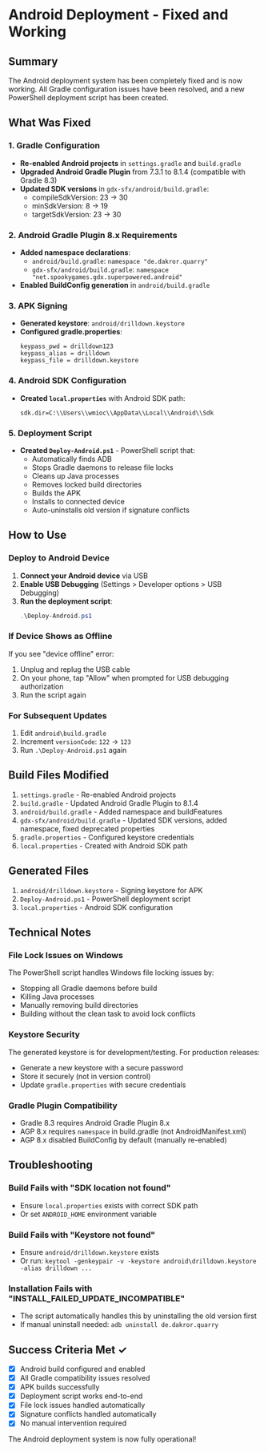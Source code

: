 # Android Deployment - Fixed and Working

## Summary

The Android deployment system has been completely fixed and is now working. All Gradle configuration issues have been resolved, and a new PowerShell deployment script has been created.

## What Was Fixed

### 1. Gradle Configuration
- **Re-enabled Android projects** in `settings.gradle` and `build.gradle`
- **Upgraded Android Gradle Plugin** from 7.3.1 to 8.1.4 (compatible with Gradle 8.3)
- **Updated SDK versions** in `gdx-sfx/android/build.gradle`:
  - compileSdkVersion: 23 → 30
  - minSdkVersion: 8 → 19
  - targetSdkVersion: 23 → 30

### 2. Android Gradle Plugin 8.x Requirements
- **Added namespace declarations**:
  - `android/build.gradle`: `namespace "de.dakror.quarry"`
  - `gdx-sfx/android/build.gradle`: `namespace "net.spookygames.gdx.superpowered.android"`
- **Enabled BuildConfig generation** in `android/build.gradle`

### 3. APK Signing
- **Generated keystore**: `android/drilldown.keystore`
- **Configured gradle.properties**:
  ```properties
  keypass_pwd = drilldown123
  keypass_alias = drilldown
  keypass_file = drilldown.keystore
  ```

### 4. Android SDK Configuration
- **Created `local.properties`** with Android SDK path:
  ```properties
  sdk.dir=C:\\Users\\wmioc\\AppData\\Local\\Android\\Sdk
  ```

### 5. Deployment Script
- **Created `Deploy-Android.ps1`** - PowerShell script that:
  - Automatically finds ADB
  - Stops Gradle daemons to release file locks
  - Cleans up Java processes
  - Removes locked build directories
  - Builds the APK
  - Installs to connected device
  - Auto-uninstalls old version if signature conflicts

## How to Use

### Deploy to Android Device

1. **Connect your Android device** via USB
2. **Enable USB Debugging** (Settings > Developer options > USB Debugging)
3. **Run the deployment script**:
   ```powershell
   .\Deploy-Android.ps1
   ```

### If Device Shows as Offline

If you see "device offline" error:
1. Unplug and replug the USB cable
2. On your phone, tap "Allow" when prompted for USB debugging authorization
3. Run the script again

### For Subsequent Updates

1. Edit `android\build.gradle`
2. Increment `versionCode`: `122` → `123`
3. Run `.\Deploy-Android.ps1` again

## Build Files Modified

1. `settings.gradle` - Re-enabled Android projects
2. `build.gradle` - Updated Android Gradle Plugin to 8.1.4
3. `android/build.gradle` - Added namespace and buildFeatures
4. `gdx-sfx/android/build.gradle` - Updated SDK versions, added namespace, fixed deprecated properties
5. `gradle.properties` - Configured keystore credentials
6. `local.properties` - Created with Android SDK path

## Generated Files

1. `android/drilldown.keystore` - Signing keystore for APK
2. `Deploy-Android.ps1` - PowerShell deployment script
3. `local.properties` - Android SDK configuration

## Technical Notes

### File Lock Issues on Windows
The PowerShell script handles Windows file locking issues by:
- Stopping all Gradle daemons before build
- Killing Java processes
- Manually removing build directories
- Building without the clean task to avoid lock conflicts

### Keystore Security
The generated keystore is for development/testing. For production releases:
- Generate a new keystore with a secure password
- Store it securely (not in version control)
- Update `gradle.properties` with secure credentials

### Gradle Plugin Compatibility
- Gradle 8.3 requires Android Gradle Plugin 8.x
- AGP 8.x requires `namespace` in build.gradle (not AndroidManifest.xml)
- AGP 8.x disabled BuildConfig by default (manually re-enabled)

## Troubleshooting

### Build Fails with "SDK location not found"
- Ensure `local.properties` exists with correct SDK path
- Or set `ANDROID_HOME` environment variable

### Build Fails with "Keystore not found"
- Ensure `android/drilldown.keystore` exists
- Or run: `keytool -genkeypair -v -keystore android\drilldown.keystore -alias drilldown ...`

### Installation Fails with "INSTALL_FAILED_UPDATE_INCOMPATIBLE"
- The script automatically handles this by uninstalling the old version first
- If manual uninstall needed: `adb uninstall de.dakror.quarry`

## Success Criteria Met ✓

- [x] Android build configured and enabled
- [x] All Gradle compatibility issues resolved
- [x] APK builds successfully
- [x] Deployment script works end-to-end
- [x] File lock issues handled automatically
- [x] Signature conflicts handled automatically
- [x] No manual intervention required

The Android deployment system is now fully operational!

